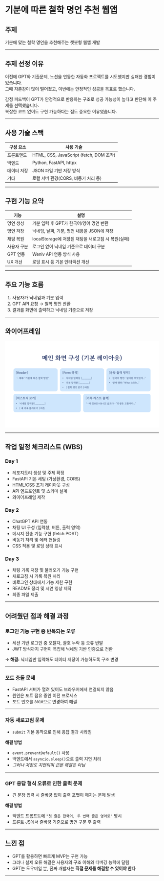 # 기분에 따른 철학 명언 추천 웹앱

## 주제
기분에 맞는 철학 명언을 추천해주는 챗봇형 웹앱 개발

---

## 주제 선정 이유

이전에 GPT와 기출문제, 노션을 연동한 자동화 프로젝트를 시도했지만 실패한 경험이 있습니다.  
그때 자존감이 많이 떨어졌고, 이번에는 안정적인 성공을 목표로 했습니다.

감정 피드백이 GPT가 안정적으로 반응하는 구조로 성공 가능성이 높다고 판단해 이 주제를 선택했습니다.  
복잡한 코드 없이도 구현 가능하다는 점도 중요한 이유였습니다.

---

## 사용 기술 스택

| 구성 요소   | 사용 기술                              |
|------------|------------------------------------------|
| 프론트엔드 | HTML, CSS, JavaScript (fetch, DOM 조작) |
| 백엔드     | Python, FastAPI, httpx                   |
| 데이터 저장 | JSON 파일 기반 저장 방식                 |
| 기타       | 로컬 서버 환경(CORS, 비동기 처리 등)     |

---

## 구현 기능 요약

| 기능       | 설명                                                    |
|------------|----------------------------------------------------------|
| 명언 생성   | 기분 입력 후 GPT가 한국어/영어 명언 반환                    |
| 명언 저장   | 닉네임, 날짜, 기분, 명언 내용을 JSON에 저장                 |
| 채팅 복원   | localStorage에 저장된 채팅을 새로고침 시 복원(실패)                |
| 사용자 구분 | 로그인 없이 닉네임 기준으로 데이터 구분                     |
| GPT 연동   | Weniv API 연동 방식 사용                                 |
| UX 개선     | 로딩 표시 등 기본 인터랙션 개선                           |

---

## 주요 기능 흐름

1. 사용자가 닉네임과 기분 입력  
2. GPT API 요청 → 철학 명언 반환  
3. 결과를 화면에 출력하고 닉네임 기준으로 저장  

---

## 와이어프레임

![alt text](와이어프레임-1.png)

---

## 작업 일정 체크리스트 (WBS)

### Day 1
- 레포지토리 생성 및 주제 확정  
- FastAPI 기본 세팅 (가상환경, CORS)  
- HTML/CSS 초기 레이아웃 구성  
- API 엔드포인트 및 스키마 설계  
- 와이어프레임 제작  

### Day 2
- ChatGPT API 연동  
- 채팅 UI 구성 (입력창, 버튼, 출력 영역)  
- 메시지 전송 기능 구현 (fetch POST)  
- 비동기 처리 및 에러 핸들링  
- CSS 적용 및 로딩 상태 표시  

### Day 3
- 채팅 기록 저장 및 불러오기 기능 구현  
- 새로고침 시 기록 복원 처리  
- 비로그인 상태에서 기능 제한 구현  
- README 정리 및 시연 영상 제작  
- 최종 파일 제출  

---

## 어려웠던 점과 해결 과정

### 로그인 기능 구현 중 반복되는 오류

- 세션 기반 로그인 중 오탈자, 괄호 누락 등 오류 빈발  
- JWT 방식까지 구현이 복잡해 닉네임 기반 인증으로 전환  

**→ 해결:** 닉네임만 입력해도 데이터 저장이 가능하도록 구조 변경

---

### 포트 충돌 문제

- FastAPI 서버가 열려 있어도 브라우저에서 연결되지 않음  
- 원인은 포트 점유 중인 이전 프로세스  
- 포트 번호를 `8010`으로 변경하여 해결

---

### 자동 새로고침 문제

- `submit` 기본 동작으로 인해 응답 결과 사라짐  

**해결 방법**
- `event.preventDefault()` 사용  
- 백엔드에서 `asyncio.sleep()`으로 출력 지연 처리  
- *그러나 저장도 지연되며 근본 해결은 아님*

---

### GPT 응답 형식 오류로 인한 출력 문제

- 긴 문장 입력 시 줄바꿈 없이 출력 포맷이 깨지는 문제 발생  

**해결 방법**
- 백엔드 프롬프트에 `"첫 줄은 한국어, 두 번째 줄은 영어로"` 명시  
- 프론트 JS에서 줄바꿈 기준으로 명언 구분 후 출력

---

## 느낀 점

- GPT를 활용하면 빠르게 MVP는 구현 가능  
- 그러나 실제 오류 해결은 사용자의 구조 이해와 디버깅 능력에 달림  
- GPT는 도우미일 뿐, 진짜 개발자는 **직접 문제를 해결할 수 있어야 한다**

---
